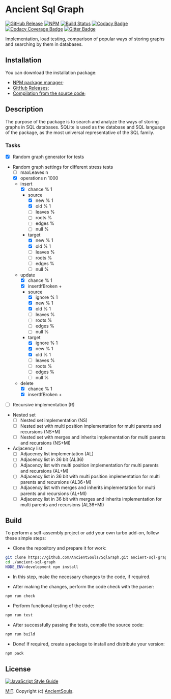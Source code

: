 # Ancient Sql Graph

[![GitHub Release](https://img.shields.io/github/release/AncientSouls/SqlGraph.svg)](https://github.com/AncientSouls/SqlGraph/releases)
[![NPM](https://img.shields.io/npm/v/ancient-sql-graph.svg)](https://www.npmjs.com/package/ancient-sql-graph)
[![Build Status](https://travis-ci.org/AncientSouls/SqlGraph.svg?branch=master)](https://travis-ci.org/AncientSouls/SqlGraph)
[![Codacy Badge](https://api.codacy.com/project/badge/Grade/8c937e5b27664767b7740f1042ed305b)](https://www.codacy.com/app/valentineus/Ancient-SqlGraph)
[![Codacy Coverage Badge](https://api.codacy.com/project/badge/Coverage/8c937e5b27664767b7740f1042ed305b)](https://www.codacy.com/app/valentineus/Ancient-SqlGraph/files)
[![Gitter Badge](https://badges.gitter.im/Join%20Chat.svg)](https://gitter.im/AncientSouls/SqlGraph)

Implementation, load testing, comparison of popular ways of storing graphs and searching by them in databases.

## Installation

You can download the installation package:

* [NPM package manager](https://www.npmjs.com/package/ancient-sql-graph);
* [GitHub Releases](https://github.com/AncientSouls/SqlGraph/releases);
* [Compilation from the source code](#build);

## Description

The purpose of the package is to search and analyze the ways of storing graphs in SQL databases. SQLite is used as the database and SQL language of the package, as the most universal representative of the SQL family.

### Tasks

- [x] Random graph generator for tests
- Random graph settings for different stress tests
  - [ ] maxLeaves n
  - [x] operations n 1000
  - insert
    - [x] chance % 1
    - source
      - [x] new % 1
      - [x] old % 1
      - [ ] leaves %
      - [ ] roots %
      - [ ] edges %
      - [ ] null %
    - target
      - [x] new % 1
      - [x] old % 1
      - [ ] leaves %
      - [ ] roots %
      - [ ] edges %
      - [ ] null %
  - update
    - [x] chance % 1
    - [x] insertIfBroken +
    - source
      - [x] ignore % 1
      - [x] new % 1
      - [x] old % 1
      - [ ] leaves %
      - [ ] roots %
      - [ ] edges %
      - [ ] null %
    - target
      - [x] ignore % 1
      - [x] new % 1
      - [x] old % 1
      - [ ] leaves %
      - [ ] roots %
      - [ ] edges %
      - [ ] null %
  - delete
    - [x] chance % 1
    - [x] insertIfBroken +
- [ ] Recursive implementation (R)
- Nested set
  - [ ] Nested set implementation (NS)
  - [ ] Nested set with multi position implementation for multi parents and recursions (NS+M)
  - [ ] Nested set with merges and inherits implementation for multi parents and recursions (NS+MI)
- Adjacency list
  - [ ] Adjacency list implementation (AL)
  - [ ] Adjacency list in 36 bit (AL36)
  - [ ] Adjacency list with multi position implementation for multi parents and recursions (AL+M)
  - [ ] Adjacency list in 36 bit with multi position implementation for multi parents and recursions (AL36+M)
  - [ ] Adjacency list with merges and inherits implementation for multi parents and recursions (AL+MI)
  - [ ] Adjacency list in 36 bit with merges and inherits implementation for multi parents and recursions (AL36+MI)

## Build

To perform a self-assembly project or add your own turbo add-on, follow these simple steps:

* Clone the repository and prepare it for work:
```bash
git clone https://github.com/AncientSouls/SqlGraph.git ancient-sql-graph
cd ./ancient-sql-graph
NODE_ENV=development npm install
```

* In this step, make the necessary changes to the code, if required.

* After making the changes, perform the code check with the parser:
```bash
npm run check
```

* Perform functional testing of the code:
```bash
npm run test
```

* After successfully passing the tests, compile the source code:
```bash
npm run build
```

* Done!
If required, create a package to install and distribute your version:
```bash
npm pack
```

## License

[![JavaScript Style Guide](https://cdn.rawgit.com/feross/standard/master/badge.svg)](https://github.com/eslint/eslint)

[MIT](LICENSE.md).
Copyright (c)
[AncientSouls](https://ancientsouls.github.io/).